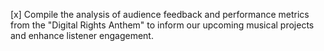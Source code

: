[x] Compile the analysis of audience feedback and performance metrics from the "Digital Rights Anthem" to inform our upcoming musical projects and enhance listener engagement.